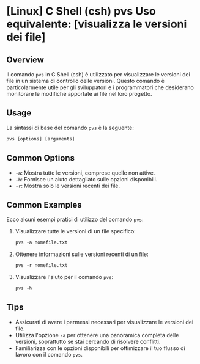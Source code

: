# [Linux] C Shell (csh) pvs Uso equivalente: [visualizza le versioni dei file]

## Overview
Il comando `pvs` in C Shell (csh) è utilizzato per visualizzare le versioni dei file in un sistema di controllo delle versioni. Questo comando è particolarmente utile per gli sviluppatori e i programmatori che desiderano monitorare le modifiche apportate ai file nel loro progetto.

## Usage
La sintassi di base del comando `pvs` è la seguente:

```csh
pvs [options] [arguments]
```

## Common Options
- `-a`: Mostra tutte le versioni, comprese quelle non attive.
- `-h`: Fornisce un aiuto dettagliato sulle opzioni disponibili.
- `-r`: Mostra solo le versioni recenti dei file.

## Common Examples
Ecco alcuni esempi pratici di utilizzo del comando `pvs`:

1. Visualizzare tutte le versioni di un file specifico:
   ```csh
   pvs -a nomefile.txt
   ```

2. Ottenere informazioni sulle versioni recenti di un file:
   ```csh
   pvs -r nomefile.txt
   ```

3. Visualizzare l'aiuto per il comando `pvs`:
   ```csh
   pvs -h
   ```

## Tips
- Assicurati di avere i permessi necessari per visualizzare le versioni dei file.
- Utilizza l'opzione `-a` per ottenere una panoramica completa delle versioni, soprattutto se stai cercando di risolvere conflitti.
- Familiarizza con le opzioni disponibili per ottimizzare il tuo flusso di lavoro con il comando `pvs`.